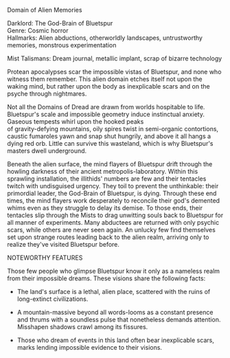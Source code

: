 Domain of Alien Memories

Darklord: The God-Brain of Bluetspur  
Genre: Cosmic horror  
Hallmarks: Alien abductions, otherworldly landscapes, untrustworthy memories, monstrous experimentation

Mist Talismans: Dream journal, metallic implant, scrap of bizarre technology

Protean apocalypses scar the impossible vistas of Bluetspur, and none who witness them remember. This alien domain etches itself not upon the waking mind, but rather upon the body as inexplicable scars and on the psyche through nightmares.

Not all the Domains of Dread are drawn from worlds hospitable to life. Bluetspur's scale and impossible geometry induce instinctual anxiety. Gaseous tempests whirl upon the hooked peaks  
of gravity-defying mountains, oily spires twist in semi-organic contortions, caustic fumaroles yawn and snap shut hungrily, and above it all hangs a dying red orb. Little can survive this wasteland, which is why Bluetspur's masters dwell underground.

Beneath the alien surface, the mind flayers of Bluetspur drift through the howling darkness of their ancient metropolis-laboratory. Within this sprawling installation, the illithids' numbers are few and their tentacles twitch with undisguised urgency. They toil to prevent the unthinkable: their primordial leader, the God-Brain of Bluetspur, is dying. Through these end times, the mind flayers work desperately to reconcile their god's demented whims even as they struggle to delay its demise. To those ends, their tentacles slip through the Mists to drag unwitting souls back to Bluetspur for all manner of experiments. Many abductees are returned with only psychic scars, while others are never seen again. An unlucky few find themselves set upon strange routes leading back to the alien realm, arriving only to realize they've visited Bluetspur before.

NOTEWORTHY FEATURES

Those few people who glimpse Bluetspur know it only as a nameless realm from their impossible dreams. These visions share the following facts:

-   The land's surface is a lethal, alien place, scattered with the ruins of long-extinct civilizations.

-   A mountain-massive beyond all words-looms as a constant presence and thrums with a soundless pulse that nonetheless demands attention. Misshapen shadows crawl among its fissures.

-   Those who dream of events in this land often bear inexplicable scars, marks lending impossible evidence to their visions.